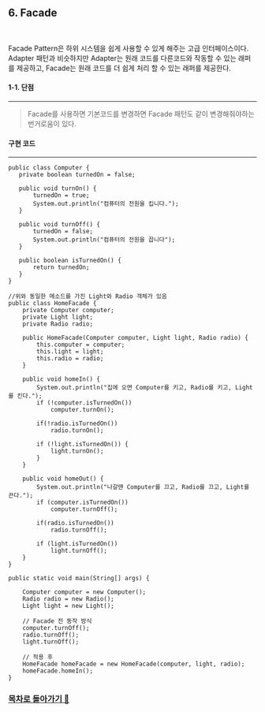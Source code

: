 <h2>6. Facade</h2><br/> 

Facade Pattern은 하위 시스템을 쉽게 사용할 수 있게 해주는 고급 인터페이스이다.<br>
Adapter 패턴과 비슷하지만 Adapter는 원래 코드를 다른코드와 작동할 수 있는 래퍼를 제공하고, Facade는 원래 코드를 더 쉽게 처리 할 수 있는 래퍼를 제공한다. 
<h4>1-1. 단점</h4><hr>
<blockquote>
    Facade를 사용하면 기본코드를 변경하면 Facade 패턴도 같이 변경해줘야하는 번거로움이 있다.
</blockquote>
<h4>구현 코드</h4><hr>
<pre><code>public class Computer {
   private boolean turnedOn = false;<br>
   public void turnOn() {
       turnedOn = true;
       System.out.println("컴퓨터의 전원을 킵니다.");
   }<br>
   public void turnOff() {
       turnedOn = false;
       System.out.println("컴퓨터의 전원을 끕니다");
   }<br>
   public boolean isTurnedOn() {
       return turnedOn;
   }
}<br>
//위와 동일한 메소드를 가진 Light와 Radio 객체가 있음
public class HomeFacade {
    private Computer computer;
    private Light light;
    private Radio radio;<br>
    public HomeFacade(Computer computer, Light light, Radio radio) {
        this.computer = computer;
        this.light = light;
        this.radio = radio;
    }<br>
    public void homeIn() {
        System.out.println("집에 오면 Computer를 키고, Radio를 키고, Light를 킨다.");
        if (!computer.isTurnedOn())
            computer.turnOn();<br>
        if(!radio.isTurnedOn())
            radio.turnOn();<br>
        if (!light.isTurnedOn()) {
            light.turnOn();
        }
    }<br>
    public void homeOut() {
        System.out.println("나갈땐 Computer를 끄고, Radio를 끄고, Light를 끈다.");
        if (computer.isTurnedOn())
            computer.turnOff();<br>
        if(radio.isTurnedOn())
            radio.turnOff();<br>
        if (light.isTurnedOn()) 
            light.turnOff();
    }
}<br>
public static void main(String[] args) {<br>
    Computer computer = new Computer();
    Radio radio = new Radio();
    Light light = new Light();<br>
    // Facade 전 동작 방식
    computer.turnOff();
    radio.turnOff();
    light.turnOff();<br>
    // 적용 후
    HomeFacade homeFacade = new HomeFacade(computer, light, radio);
    homeFacade.homeIn();
}
</code></pre>
<h3><a href="https://github.com/EungyuCho/Disign_Pattern_Repo">목차로 돌아가기 🏃</a></h3> 